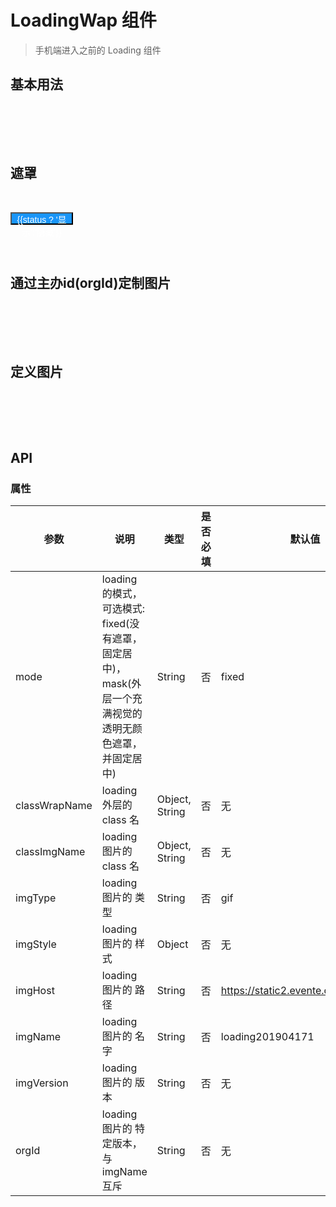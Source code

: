 # LoadingWap 组件
> 手机端进入之前的 Loading 组件

## 基本用法

<br>

<p>
  <w-loading-wap :style="{position: 'static', transform: 'none'}" />
</p>
<br>
<br>

## 遮罩

<br>

<p>
  <button style="width: 100px;height: 20px;background:#1995f9;color: #fff;font-size: 14px;line-height: 20px; padding: 0;" @click=" status = true ">{{status ? '显示':'隐藏'}}</button>
  <br>
  <w-loading-wap mode="mask" :style="{zIndex: 999}" v-if="status" @click.native=" status = false " />
</p>
<br>
<br>

## 通过主办id(orgId)定制图片

<br>

<p>
  <w-loading-wap orgId="100213" imgVersion="1" :style="{position: 'static', transform: 'none'}" />
</p>
<br>
<br>

## 定义图片

<br>

<p>
  <w-loading-wap imgName="loading" :style="{position: 'static', transform: 'none'}" />
</p>
<br>
<br>

## API

### 属性

|参数|说明|类型|是否必填|默认值|
|---|----|---|-------|-----|
|mode|loading 的模式，可选模式: fixed(没有遮罩，固定居中)， mask(外层一个充满视觉的透明无颜色遮罩，并固定居中)|String|否|fixed|
|classWrapName|loading 外层的 class 名|Object, String|否|无|
|classImgName|loading 图片的 class 名|Object, String|否|无|
|imgType|loading 图片的 类型|String|否|gif|
|imgStyle|loading 图片的 样式|Object|否|无|
|imgHost|loading 图片的 路径|String|否|https://static2.evente.cn/static/img/|
|imgName|loading 图片的 名字|String|否|loading201904171|
|imgVersion|loading 图片的 版本|String|否|无|
|orgId|loading 图片的 特定版本，与 imgName 互斥|String|否|无|

<script>
import WLoadingWap from './LoadingWap';

export default {
  data() {
    return {
      status: false,
    };
  },
  components: {
    WLoadingWap,
  },
};
</script>
